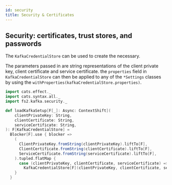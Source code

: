 ```yaml
---
id: security
title: Security & Certificates
---
```


## Security: certificates, trust stores, and passwords 

The `KafkaCredentialStore` can be used to create the necessary.

The parameters passed in are string representations of the client private key, client certificate
and service certificate. the `properties` field in `KafkaCredentialStore` can then be applied to
any of the `*Settings` classes by using the `withProperties(kafkaCredentialStore.properties)`.

```scala mdoc
import cats.effect._
import cats.syntax.all._
import fs2.kafka.security._

def loadKafkaSetup[F[_]: Async: ContextShift](
    clientPrivateKey: String,
    clientCertificate: String,
    serviceCertificate: String,
): F[KafkaCredentialStore] =
  Blocker[F].use { blocker =>
    (
      ClientPrivateKey.fromString(clientPrivateKey).liftTo[F],
      ClientCertificate.fromString(clientCertificate).liftTo[F],
      ServiceCertificate.fromString(serviceCertificate).liftTo[F],
    ).tupled.flatMap {
      case (clientPrivateKey, clientCertificate, serviceCertificate) =>
        KafkaCredentialStore[F](clientPrivateKey, clientCertificate, serviceCertificate, blocker)
    }
  }
```
